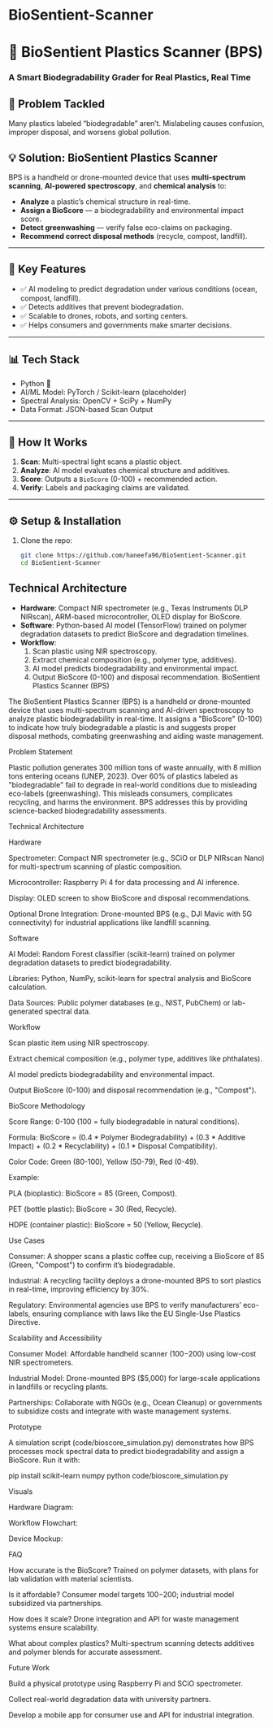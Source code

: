 # BioSentient-Scanner
# 🧪 BioSentient Plastics Scanner (BPS)

### A Smart Biodegradability Grader for Real Plastics, Real Time

## 🚀 Problem Tackled

Many plastics labeled “biodegradable” aren’t. Mislabeling causes confusion, improper disposal, and worsens global pollution.

## 💡 Solution: BioSentient Plastics Scanner

BPS is a handheld or drone-mounted device that uses **multi-spectrum scanning**, **AI-powered spectroscopy**, and **chemical analysis** to:

- **Analyze** a plastic’s chemical structure in real-time.
- **Assign a BioScore** — a biodegradability and environmental impact score.
- **Detect greenwashing** — verify false eco-claims on packaging.
- **Recommend correct disposal methods** (recycle, compost, landfill).

---

## 🎯 Key Features

- ✅ AI modeling to predict degradation under various conditions (ocean, compost, landfill).
- ✅ Detects additives that prevent biodegradation.
- ✅ Scalable to drones, robots, and sorting centers.
- ✅ Helps consumers and governments make smarter decisions.

---

## 📊 Tech Stack

- Python 🐍
- AI/ML Model: PyTorch / Scikit-learn (placeholder)
- Spectral Analysis: OpenCV + SciPy + NumPy
- Data Format: JSON-based Scan Output

---

## 🧠 How It Works

1. **Scan**: Multi-spectral light scans a plastic object.
2. **Analyze**: AI model evaluates chemical structure and additives.
3. **Score**: Outputs a `BioScore` (0-100) + recommended action.
4. **Verify**: Labels and packaging claims are validated.

---

## ⚙️ Setup & Installation

1. Clone the repo:
   ```bash
   git clone https://github.com/haneefa96/BioSentient-Scanner.git
   cd BioSentient-Scanner
## Technical Architecture
- **Hardware**: Compact NIR spectrometer (e.g., Texas Instruments DLP NIRscan), ARM-based microcontroller, OLED display for BioScore.
- **Software**: Python-based AI model (TensorFlow) trained on polymer degradation datasets to predict BioScore and degradation timelines.
- **Workflow**: 
  1. Scan plastic using NIR spectroscopy.
  2. Extract chemical composition (e.g., polymer type, additives).
  3. AI model predicts biodegradability and environmental impact.
  4. Output BioScore (0-100) and disposal recommendation.
BioSentient Plastics Scanner (BPS)

The BioSentient Plastics Scanner (BPS) is a handheld or drone-mounted device that uses multi-spectrum scanning and AI-driven spectroscopy to analyze plastic biodegradability in real-time. It assigns a "BioScore" (0-100) to indicate how truly biodegradable a plastic is and suggests proper disposal methods, combating greenwashing and aiding waste management.

Problem Statement

Plastic pollution generates 300 million tons of waste annually, with 8 million tons entering oceans (UNEP, 2023). Over 60% of plastics labeled as "biodegradable" fail to degrade in real-world conditions due to misleading eco-labels (greenwashing). This misleads consumers, complicates recycling, and harms the environment. BPS addresses this by providing science-backed biodegradability assessments.

Technical Architecture

Hardware





Spectrometer: Compact NIR spectrometer (e.g., SCiO or DLP NIRscan Nano) for multi-spectrum scanning of plastic composition.



Microcontroller: Raspberry Pi 4 for data processing and AI inference.



Display: OLED screen to show BioScore and disposal recommendations.



Optional Drone Integration: Drone-mounted BPS (e.g., DJI Mavic with 5G connectivity) for industrial applications like landfill scanning.

Software





AI Model: Random Forest classifier (scikit-learn) trained on polymer degradation datasets to predict biodegradability.



Libraries: Python, NumPy, scikit-learn for spectral analysis and BioScore calculation.



Data Sources: Public polymer databases (e.g., NIST, PubChem) or lab-generated spectral data.

Workflow





Scan plastic item using NIR spectroscopy.



Extract chemical composition (e.g., polymer type, additives like phthalates).



AI model predicts biodegradability and environmental impact.



Output BioScore (0-100) and disposal recommendation (e.g., "Compost").

BioScore Methodology





Score Range: 0-100 (100 = fully biodegradable in natural conditions).



Formula: BioScore = (0.4 * Polymer Biodegradability) + (0.3 * Additive Impact) + (0.2 * Recyclability) + (0.1 * Disposal Compatibility).



Color Code: Green (80-100), Yellow (50-79), Red (0-49).



Example:





PLA (bioplastic): BioScore = 85 (Green, Compost).



PET (bottle plastic): BioScore = 30 (Red, Recycle).



HDPE (container plastic): BioScore = 50 (Yellow, Recycle).

Use Cases





Consumer: A shopper scans a plastic coffee cup, receiving a BioScore of 85 (Green, "Compost") to confirm it’s biodegradable.



Industrial: A recycling facility deploys a drone-mounted BPS to sort plastics in real-time, improving efficiency by 30%.



Regulatory: Environmental agencies use BPS to verify manufacturers’ eco-labels, ensuring compliance with laws like the EU Single-Use Plastics Directive.

Scalability and Accessibility





Consumer Model: Affordable handheld scanner ($100-$200) using low-cost NIR spectrometers.



Industrial Model: Drone-mounted BPS ($5,000) for large-scale applications in landfills or recycling plants.



Partnerships: Collaborate with NGOs (e.g., Ocean Cleanup) or governments to subsidize costs and integrate with waste management systems.

Prototype

A simulation script (code/bioscore_simulation.py) demonstrates how BPS processes mock spectral data to predict biodegradability and assign a BioScore. Run it with:

pip install scikit-learn numpy
python code/bioscore_simulation.py

Visuals





Hardware Diagram:





Workflow Flowchart:





Device Mockup:



FAQ





How accurate is the BioScore? Trained on polymer datasets, with plans for lab validation with material scientists.



Is it affordable? Consumer model targets $100-$200; industrial model subsidized via partnerships.



How does it scale? Drone integration and API for waste management systems ensure scalability.



What about complex plastics? Multi-spectrum scanning detects additives and polymer blends for accurate assessment.

Future Work





Build a physical prototype using Raspberry Pi and SCiO spectrometer.



Collect real-world degradation data with university partners.



Develop a mobile app for consumer use and API for industrial integration.
